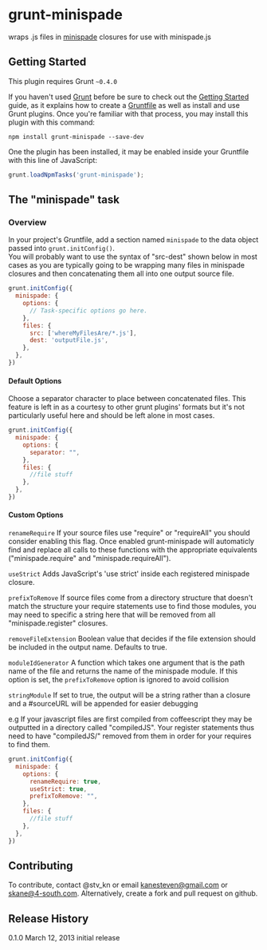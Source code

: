# grunt-minispade
wraps .js files in [minispade](https://github.com/wycats/minispade) closures for use with minispade.js



## Getting Started
This plugin requires Grunt `~0.4.0`

If you haven't used [Grunt](http://gruntjs.com/) before be sure to check out the [Getting Started](http://gruntjs.com/getting-started) guide, as it explains how to create a [Gruntfile](http://gruntjs.com/sample-gruntfile) as well as install and use Grunt plugins. Once you're familiar with that process, you may install this plugin with this command:

```shell
npm install grunt-minispade --save-dev
```

One the plugin has been installed, it may be enabled inside your Gruntfile with this line of JavaScript:

```js
grunt.loadNpmTasks('grunt-minispade');
```

## The "minispade" task

### Overview
In your project's Gruntfile, add a section named `minispade` to the data object passed into `grunt.initConfig()`.<br />
You will probably want to use the syntax of "src-dest" shown below in most cases as you are typically going to be wrapping many files in minispade closures and then concatenating them all into one output source file.
```js
grunt.initConfig({
  minispade: {
    options: {
      // Task-specific options go here.
    },
    files: {
      src: ['whereMyFilesAre/*.js'],
      dest: 'outputFile.js',
    },
  },
})
```
#### Default Options
Choose a separator character to place between concatenated files.  This feature is left in as a courtesy to other grunt plugins' formats but it's not particularly useful here and should be left alone in most cases.
```js
grunt.initConfig({
  minispade: {
    options: {
      separator: "",
    },
    files: {
      //file stuff
    },
  },
})
```

#### Custom Options
`renameRequire` If your source files use "require" or "requireAll" you should consider enabling this flag. Once enabled grunt-minispade will automaticly find and replace all calls to these functions with the appropriate equivalents ("minispade.require" and "minispade.requireAll").<br />

`useStrict` Adds JavaScript's 'use strict' inside each registered minispade closure.<br />

`prefixToRemove` If source files come from a directory structure that doesn't match the structure your require statements use to find those modules, you may need to specific a string here that will be removed from all "minispade.register" closures.<br />

`removeFileExtension` Boolean value that decides if the file extension should be included in the output name. Defaults to true.

`moduleIdGenerator` A function which takes one argument that is the path name of the file and returns the name of the minispade module. If this option is set, the `prefixToRemove` option is ignored to avoid collision

`stringModule` If set to true, the output will be a string rather than a closure and a #sourceURL will be appended for easier debugging


e.g  If your javascript files are first compiled from coffeescript they may be outputted in a directory called "compiledJS".  Your register statements thus need to have "compiledJS/" removed from them in order for your requires to find them.
```js
grunt.initConfig({
  minispade: {
    options: {
      renameRequire: true,
      useStrict: true,
      prefixToRemove: "",
    },
    files: {
      //file stuff
    },
  },
})
```

## Contributing
To contribute, contact @stv_kn or email kanesteven@gmail.com or skane@4-south.com.  Alternatively, create a fork and pull request on github.

## Release History
0.1.0 March 12, 2013 initial release
